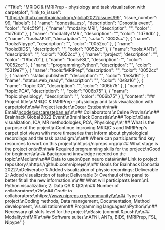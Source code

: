 {
  "Title": "MRIQC & fMRIPrep - physiology and task visualization with carpetplot",
  "link_to_issue": "https://github.com/brainhackorg/global2022/issues/99",
  "issue_number": 99,
  "labels": [
    {
      "name": "donostia_esp",
      "description": "Donostia event",
      "color": "d4c5f9"
    },
    {
      "name": "modality:MRI",
      "description": "",
      "color": "1d76db"
    },
    {
      "name": "modality:fMRI",
      "description": "",
      "color": "1d76db"
    },
    {
      "name": "tools:AFNI",
      "description": "",
      "color": "0052cc"
    },
    {
      "name": "tools:Nipype",
      "description": "",
      "color": "0052cc"
    },
    {
      "name": "tools:BIDS",
      "description": "",
      "color": "0052cc"
    },
    {
      "name": "tools:ANTs",
      "description": "",
      "color": "0052cc"
    },
    {
      "name": "project",
      "description": "",
      "color": "f9bc70"
    },
    {
      "name": "tools:FSL",
      "description": "",
      "color": "0052cc"
    },
    {
      "name": "programming:Python",
      "description": "",
      "color": "5319e7"
    },
    {
      "name": "tools:fMRIPrep",
      "description": "",
      "color": "0052cc"
    },
    {
      "name": "status:published",
      "description": "",
      "color": "0e8a16"
    },
    {
      "name": "status:web_ready",
      "description": "",
      "color": "0e8a16"
    },
    {
      "name": "topic:ICA",
      "description": "",
      "color": "006b75"
    },
    {
      "name": "topic:PCA",
      "description": "",
      "color": "006b75"
    },
    {
      "name": "topic:physiology",
      "description": "",
      "color": "006b75"
    }
  ],
  "content": "## Project title:\nMRIQC & fMRIPrep - physiology and task visualization with carpetplot\n\n## Project leader:\nOscar Esteban\n\n## Email:\ncode@oscaresteban.es\n\n## Collaborators:\nCeline Provins\n\n## Brainhack Global 2022 Event:\nBrainHack Donostia\n\n## Topic:\nData visualization, ICA, MR methodologies, PCA, Physiology\n\n## What is the purpose of the project:\nContinue improving MRIQC's and fMRIPrep's carpet plot views with more timeseries that inform about physiological recordings and the task paradigm.\n\n## Where can participants find key resources to work on this project:\nhttps://nipreps.org\n\n## What stage is the project on:\n5\n\n## Required programming skills for the project:\nGood for beginners\n\n## Background knowledge needed  on the topic:\nMedium\n\n## Data to use:\nOpen neuro data\n\n## Link to project repository:\nhttps://github.com/nipreps\n\n## Goals for Brainhack Donostia 2022:\nDeliverable 1: Added visualization of physio recordings; Deliverable 2: Added visualization of tasks; Deliverable 3: Overhaul of the panel to better fit all the new information.\n\n## What will participants learn:\n1. Python visualization; 2. Data QA & QC\n\n## Number of collaborators:\n2\n\n## Credit to collaborators:\nhttps://www.nipreps.org/community/\n\n## Type of project:\nCoding methods, Data management, Documentation, Method development, Visualization\n\n## Programming languages:\nPython\n\n## Necessary git skills level for the project:\nBasic (commit & push)\n\n## Modality:\nfMRI\n\n## Software suites:\nAFNI, ANTs, BIDS, fMRIPrep, FSL, Nipype"
}